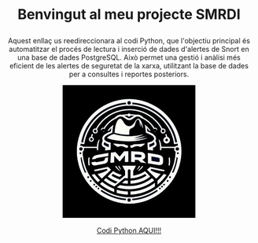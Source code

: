 <h1><p align="center">
   Benvingut al meu projecte SMRDI 
</p></h1>
<p align="center">
Aquest enllaç us reedireccionara al codi Python, que l'objectiu principal és automatitzar el procés de lectura i inserció de dades d'alertes de Snort en una base de dades PostgreSQL. Això permet una gestió i anàlisi més eficient de les alertes de seguretat de la xarxa, utilitzant la base de dades per a consultes i reportes posteriors. 
</p>
<p align="center">
  <img src="https://github.com/ahmedbelhadi7e6/Project-SMRDI/blob/main/613e27bb-726f-4501-b4e6-a187c1134903.jpg" alt="613e27bb-726f-4501-b4e6-a187c1134903.jpg.png">
</p>
<p align="center">
  <a href="https://github.com/ahmedbelhadi7e6/Project-SMRDI/blob/main/process_snort_logs.py">Codi Python AQUI!!!</a>
</p>



